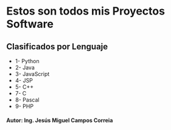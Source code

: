 # Estos son todos mis Proyectos Software

## Clasificados por Lenguaje

* 1- Python
* 2- Java
* 3- JavaScript
* 4- JSP
* 5- C++
* 7- C
* 8- Pascal
* 9- PHP

#### Autor: Ing. Jesús Miguel Campos Correia
